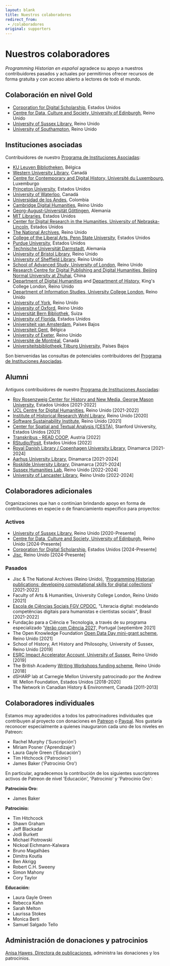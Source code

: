 ```yaml
---
layout: blank
title: Nuestros colaboradores
redirect_from: 
 - /colaboradores
original: supporters
---
```


# Nuestros colaboradores

*Programming Historian en español* agradece su apoyo a nuestros contribuidores pasados y actuales por permitirnos ofrecer recursos de forma gratuita y con acceso abierto a lectores de todo el mundo.

## Colaboración en nivel Gold 
- [Corporation for Digital Scholarship](https://digitalscholar.org/), Estados Unidos
- [Centre for Data, Culture and Society, University of Edinburgh](https://www.cdcs.ed.ac.uk/), Reino Unido
- [University of Sussex Library](https://www.sussex.ac.uk/library/), Reino Unido
- [University of Southampton](https://www.southampton.ac.uk/), Reino Unido

## Instituciones asociadas
Contribuidores de nuestro [Programa de Instituciones Asociadas](pia):

- [KU Leuven Bibliotheken](https://bib.kuleuven.be/), Bélgica
- [Western University Library](https://www.lib.uwo.ca/), Canadá
- [Centre for Contemporary and Digital History, Université du Luxembourg](https://www.c2dh.uni.lu/), Luxemburgo
- [Princeton University](https://www.princeton.edu/), Estados Unidos
- [University of Waterloo](https://uwaterloo.ca/), Canadá
- [Universidad de los Andes](https://uniandes.edu.co/), Colombia
- [Cambridge Digital Humanities](https://www.cdh.cam.ac.uk/), Reino Unido
- [Georg-August-Universität Göttingen](https://www.uni-goettingen.de/), Alemania
- [MIT Libraries](https://libraries.mit.edu/), Estados Unidos
- [Center for Digital Research in the Humanities, University of Nebraska-Lincoln](http://cdrh.unl.edu/), Estados Unidos
- [The National Archives](https://www.nationalarchives.gov.uk/), Reino Unido
- [College of the Liberal Arts, Penn State University](https://la.psu.edu/), Estados Unidos
- [Purdue University](https://www.purdue.edu/), Estados Unidos
- [Technische Universität Darmstadt](https://www.tu-darmstadt.de/), Alemania
- [University of Bristol Library](https://www.bristol.ac.uk/library/), Reino Unido
- [University of Sheffield Library](https://www.sheffield.ac.uk/library), Reino Unido
- [School of Advanced Study, University of London](https://www.sas.ac.uk/), Reino Unido
- [Research Centre for Digital Publishing and Digital Humanities, Beijing Normal University at Zhuhai](https://rsgyy.bnu.edu.cn/yjjg/szcbyszrwyjzx/), China
- [Department of Digital Humanities](https://www.kcl.ac.uk/ddh) and [Department of History](https://www.kcl.ac.uk/history), King's College London, Reino Unido
- [Department of Information Studies, University College London](https://www.ucl.ac.uk/information-studies/), Reino Unido
- [University of York](https://www.york.ac.uk/), Reino Unido
- [University of Oxford](https://www.ox.ac.uk), Reino Unido
- [Universität Bern Bibliothek](https://www.ub.unibe.ch/), Suiza
- [University of Florida](https://www.ufl.edu/), Estados Unidos
- [Universiteit van Amsterdam](https://www.uva.nl/), Países Bajos
- [Universiteit Gent](https://www.ugent.be/), Bélgica
- [University of Exeter](https://www.exeter.ac.uk/), Reino Unido
- [Université de Montréal](https://www.umontreal.ca/), Canadá
- [Universiteitsbibliotheek Tilburg University](https://www.tilburguniversity.edu/), Países Bajos

Son bienvenidas las consultas de potenciales contribuidores del [Programa de Instituciones Asociadas](pia).

## Alumni
Antiguos contribuidores de nuestro [Programa de Instituciones Asociadas](pia):

- [Roy Rosenzweig Center for History and New Media, George Mason University](https://rrchnm.org/), Estados Unidos [2021-2022]
- [UCL Centre for Digital Humanities](https://www.ucl.ac.uk/digital-humanities/), Reino Unido [2021-2022]
- [Institute of Historical Research Wohl Library](https://www.history.ac.uk/library-digital), Reino Unido [2020]
- [Software Sustainability Institute](https://www.software.ac.uk/), Reino Unido [2021]
- [Center for Spatial and Textual Analysis (CESTA)](https://cesta.stanford.edu/), Stanford University, Estados Unidos [2021]
- [Transkribus - READ COOP](https://readcoop.eu/), Austria [2022]
- [RStudio/Posit](https://posit.co/), Estados Unidos [2022]
- [Royal Danish Library / Copenhagen University Library](https://www.kb.dk), Dinamarca [2021-2024]
- [Aarhus University Library](https://library.au.dk/), Dinamarca [2021-2024]
- [Roskilde University Library](https://ruc.dk/en/roskilde-university-library), Dinamarca [2021-2024]
- [Sussex Humanities Lab](https://www.sussex.ac.uk/research/centres/sussex-humanities-lab/), Reino Unido [2022-2024]
- [University of Lancaster Library](https://www.lancaster.ac.uk/), Reino Unido [2022-2024]

## Colaboradores adicionales
Organizaciones que han o continúan brindando apoyo en forma de contribuciones en especie o de financiamiento específico para proyectos:

### Activos
- [University of Sussex Library](https://www.sussex.ac.uk/library/), Reino Unido [2020-Presente]
- [Centre for Data, Culture and Society, University of Edinburgh](https://www.cdcs.ed.ac.uk/), Reino Unido [2024-Presente] 
- [Corporation for Digital Scholarship](https://digitalscholar.org/), Estados Unidos [2024-Presente]
- [Jisc](https://www.jisc.ac.uk/), Reino Unido [2024-Presente] 

### Pasados
- Jisc & The National Archives (Reino Unido), '[Programming Historian publications: developing computational skills for digital collections](https://research.jiscinvolve.org/wp/2021/07/23/boost-your-skills-in-working-with-digital-collections/)' [2021-2022]
- Faculty of Arts & Humanities, University College London, Reino Unido [2021]
- [Escola de Ciências Sociais FGV CPDOC](https://portal.fgv.br), "Literacia digital: modelando competências digitais para humanistas e cientistas sociais", Brasil [2021-2022]
- Fundação para a Ciência e Tecnologia, a través de su programa especializado '[Verão com Ciência 2021](https://www.uevora.pt/investigar/projetos?id=5261)', Portugal [septiembre 2021]
- The Open Knowledge Foundation [Open Data Day mini-grant scheme](https://blog.okfn.org/2021/02/12/meet-the-organisations-receiving-open-data-day-2021-mini-grants/), Reino Unido [2021]
- School of History, Art History and Philosophy, University of Sussex, Reino Unido [2019]
- [ESRC Impact Accelerator Account, University of Sussex](https://www.sussex.ac.uk/collaborate/business/public-funds#:~:text=Impact%20accelerator%20funds,-From%20law%20to&text=The%20ESRC%20and%20AHRC%20Impact,businesses%20through%20to%20large%20companies), Reino Unido [2019]
- The British Academy [Writing Workshops funding scheme](https://www.thebritishacademy.ac.uk/projects/writing-workshops-2018-digital-humanities/), Reino Unido [2018]
- dSHARP lab at Carnegie Mellon University patrocinado por the Andrew W. Mellon Foundation, Estados Unidos [2018-2020]
- The Network in Canadian History & Environment, Canadá [2011-2013]

## Colaboradores individuales

Estamos muy agradecidos a todos los patrocinadores individuales que contribuyen al proyecto con donaciones en [Patreon](https://www.patreon.com/theprogramminghistorian) o [Paypal](https://www.paypal.com/cgi-bin/webscr?cmd=_s-xclick&hosted_button_id=7BGHUZRVS4LYL&source=url). Nos gustaría reconocer especialmente a quienes inauguraron cada uno de los niveles en Patreon:

- Rachel Murphy ('Suscripción')
- Miriam Posner ('Aprendizaje')
- Laura Gayle Green ('Educación')
- Tim Hitchcock ('Patrocinio')
- James Baker ('Patrocinio Oro')

En particular, agradecemos la contribución de los siguientes suscriptores activos de Patreon de nivel 'Educación', 'Patrocinio' y 'Patrocinio Oro':

**Patrocinio Oro:**

- James Baker

 **Patrocinio:**

- Tim Hitchcock
- Shawn Graham
- Jeff Blackadar
- Jodi Burkett
- Michael Piotrowski
- Nickoal Eichmann-Kalwara
- Bruno Magalhães
- Dimitra Koutla
- Ben Akrigg
- Robert C.H. Sweeny
- Simon Mahony
- Cory Taylor

**Educación:**

- Laura Gayle Green 
- Rebecca Kahn 
- Sarah Melton 
- Laurissa Stokes 
- Monica Berti 
- Samuel Salgado Tello 



## Administración de donaciones y patrocinios

[Anisa Hawes, Directora de publicaciones](mailto:admin@programminghistorian.org), administra las donaciones y los patrocinios.
